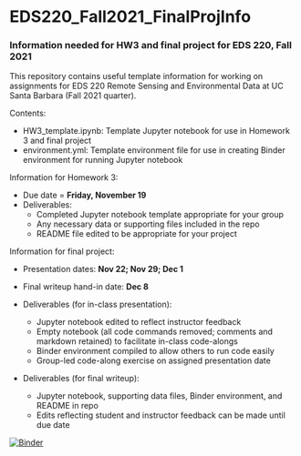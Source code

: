 # EDS220_Fall2021_FinalProjInfo
### Information needed for HW3 and final project for EDS 220, Fall 2021

This repository contains useful template information for working on assignments for EDS 220 Remote Sensing and Environmental Data at UC Santa Barbara (Fall 2021 quarter). 

Contents:
- HW3_template.ipynb: Template Jupyter notebook for use in Homework 3 and final project
- environment.yml: Template environment file for use in creating Binder environment for running Jupyter notebook

Information for Homework 3:
- Due date = **Friday, November 19**
- Deliverables:
   - Completed Jupyter notebook template appropriate for your group 
   - Any necessary data or supporting files included in the repo
   - README file edited to be appropriate for your project


Information for final project:
- Presentation dates: **Nov 22; Nov 29; Dec 1**
- Final writeup hand-in date: **Dec 8**
- Deliverables (for in-class presentation):
  - Jupyter notebook edited to reflect instructor feedback
  - Empty notebook (all code commands removed; comments and markdown retained) to facilitate in-class code-alongs
  - Binder environment compiled to allow others to run code easily
  - Group-led code-along exercise on assigned presentation date

- Deliverables (for final writeup):
  - Jupyter notebook, supporting data files, Binder environment, and README in repo
  - Edits reflecting student and instructor feedback can be made until due date

[![Binder](https://mybinder.org/badge_logo.svg)](https://mybinder.org/v2/gh/EDS220-Fall2021-org/Homework-3-aqi_science/main)
